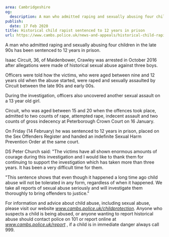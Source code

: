 ```yaml
area: Cambridgeshire
og:
  description: A man who admitted raping and sexually abusing four children in the late 90s has been sentenced to 12 years in prison.
publish:
  date: 17 Feb 2020
title: Historical child rapist sentenced to 12 years in prison
url: https://www.cambs.police.uk/news-and-appeals/historical-child-rapist-sentenced-to-more-than-12-years-in-prison
```

A man who admitted raping and sexually abusing four children in the late 90s has been sentenced to 12 years in prison.

Isaac Circuit, 36, of Maidenbower, Crawley was arrested in October 2016 after allegations were made of historical sexual abuse against three boys.

Officers were told how the victims, who were aged between nine and 12 years old when the abuse started, were raped and sexually assaulted by Circuit between the late 90s and early 00s.

During the investigation, officers also uncovered another sexual assault on a 13 year old girl.

Circuit, who was aged between 15 and 20 when the offences took place, admitted to two counts of rape, attempted rape, indecent assault and two counts of gross indecency at Peterborough Crown Court on 16 January.

On Friday (14 February) he was sentenced to 12 years in prison, placed on the Sex Offenders Register and handed an indefinite Sexual Harm Prevention Order at the same court.

DS Peter Church said: "The victims have all shown enormous amounts of courage during this investigation and I would like to thank them for continuing to support the investigation which has taken more than three years. It has been a very difficult time for them.

"This sentence shows that even though it happened a long time ago child abuse will not be tolerated in any form, regardless of when it happened. We take all reports of sexual abuse seriously and will investigate them thoroughly to bring offenders to justice."

For information and advice about child abuse, including sexual abuse, please visit our website _www.cambs.police.uk/childprotection_. Anyone who suspects a child is being abused, or anyone wanting to report historical abuse should contact police on 101 or report online at _www.cambs.police.uk/report_ , if a child is in immediate danger always call 999.
